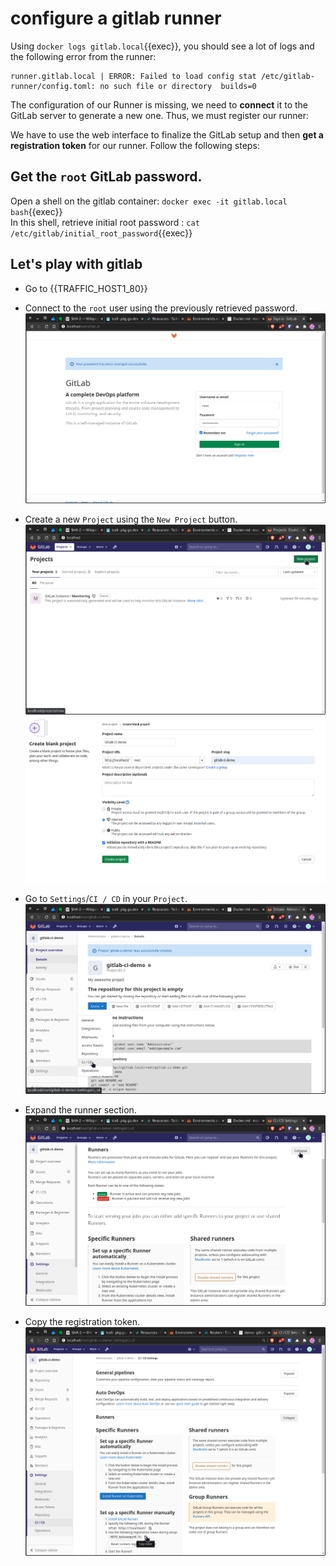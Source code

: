 # configure a gitlab runner

Using `docker logs gitlab.local`{{exec}}, you should see a lot of logs and the following error from the runner:  
```shell
runner.gitlab.local | ERROR: Failed to load config stat /etc/gitlab-runner/config.toml: no such file or directory  builds=0
```

The configuration of our Runner is missing, we need to **connect** it to the GitLab server to generate a new one. 
Thus, we must register our runner:  

We have to use the web interface to finalize the GitLab setup and then **get a registration token** for our runner. 
Follow the following steps:  

## Get the `root` GitLab password.

Open a shell on the gitlab container: `docker exec -it gitlab.local bash`{{exec}}  
In this shell, retrieve initial root password : `cat /etc/gitlab/initial_root_password`{{exec}}  

## Let's play with gitlab
- Go to {{TRAFFIC_HOST1_80}}

- Connect to the `root` user using the previously retrieved password.
![Scan results](../img/login-root.png)

- Create a new `Project` using the `New Project` button.
![Scan results](../img/home-page.png)
![Scan results](../img/new-repo.png)

- Go to `Settings`/`CI / CD` in your `Project`.
![Scan results](../img/repo-page-hover-settings-ci-cd.png)

- Expand the runner section.
![Scan results](../img/repo-settings-ci-cd-runners-page.png)

- Copy the registration token.
![Scan results](../img/repo-settings-ci-cd-runners-page-token.png)


